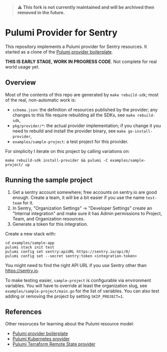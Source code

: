 > **:warning: This fork is not currently maintained and will be archived then removed in the future.**

# Pulumi Provider for Sentry

This repository implements a Pulumi provider for Sentry resources. It started
as a clone of the [Pulumi provider boilerplate](https://github.com/pulumi/pulumi-provider-boilerplate).

**THIS IS EARLY STAGE, WORK IN PROGRESS CODE**. Not complete for real world usage yet.

## Overview

Most of the contents of this repo are generated by `make rebuild-sdk`; most of the real, non-automatic work is:

- `schema.json`: the definition of resources published by the provider; any
  changes to this file require rebuilding all the SDKs, see `make rebuild-sdk`,
- `pkg/provider/*`: the actual provider implementation; if you change it you
  need to rebuild and install the provider binary, see `make go-install-provider`,
- `examples/sample-project`: a test project for this provider.

For simplicity I iterate on this project by calling variations on:

```
make rebuild-sdk install-provider && pulumi -C examples/sample-project/ up
```

## Running the sample project

1. Get a sentry account somewhere; free accounts on sentry.io are good enough.
   Create a team, it will be a bit easier if you use the name `test-team` for it.
2. In Sentry, "Organization Settings" -> "Developer Settings" create an
   "Internal integration" and make sure it has Admin permissions to Project,
   Team, and Organization resources.
3. Generate a token for this integration.

Create a new stack with:

```
cd examples/sample-app
pulumi stack init test
pulumi config set sentry:apiURL https://sentry.io/api/0/
pulumi config set --secret sentry:token <integration-token>
```

You might need to find the right API URL if you use Sentry other than https://sentry.io.

To make testing easier, `sample-project` is configurable via environment
variables. You will have to override at least the organization slug, see
`examples/sample-project/main.go` for the list of variables. You can also test
adding or removing the project by setting `SKIP_PROJECT=1`.

## References

Other resoruces for learning about the Pulumi resource model:

- [Pulumi provider boilerplate](https://github.com/pulumi/pulumi-provider-boilerplate)
- [Pulumi Kubernetes provider](https://github.com/pulumi/pulumi-kubernetes/blob/master/provider/pkg/provider/provider.go)
- [Pulumi Terraform Remote State provider](https://github.com/pulumi/pulumi-terraform/blob/master/provider/cmd/pulumi-resource-terraform/provider.go)
